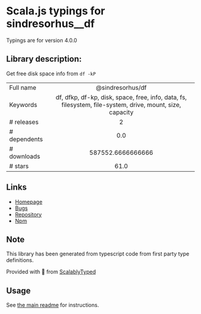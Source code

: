 
# Scala.js typings for sindresorhus__df

Typings are for version 4.0.0

## Library description:
Get free disk space info from `df -kP`

|                    |                 |
| ------------------ | :-------------: |
| Full name          | @sindresorhus/df |
| Keywords           | df, dfkp, df-kp, disk, space, free, info, data, fs, filesystem, file-system, drive, mount, size, capacity |
| # releases         | 2 |
| # dependents       | 0.0 |
| # downloads        | 587552.6666666666 |
| # stars            | 61.0 |

## Links
- [Homepage](https://github.com/sindresorhus/df#readme)
- [Bugs](https://github.com/sindresorhus/df/issues)
- [Repository](https://github.com/sindresorhus/df)
- [Npm](https://www.npmjs.com/package/%40sindresorhus%2Fdf)
    


## Note
This library has been generated from typescript code from first party type definitions.

Provided with :purple_heart: from [ScalablyTyped](https://github.com/oyvindberg/ScalablyTyped)

## Usage
See [the main readme](../../readme.md) for instructions.


